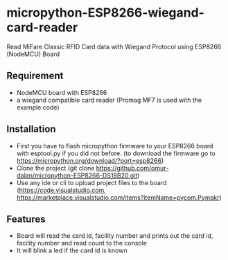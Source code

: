 # micropython-ESP8266-wiegand-card-reader
Read MiFare Classic RFID Card data with Wiegand Protocol using ESP8266 (NodeMCU) Board

## Requirement

* NodeMCU board with ESP8266
* a wiegand compatible card reader (Promag MF7 is used with the example code)

## Installation

* First you have to flash micropython firmware to your ESP8266 board with esptool.py if you did not before. (to download the firmware go to https://micropython.org/download/?port=esp8266)
* Clone the project (git clone https://github.com/omur-dalan/micropython-ESP8266-DS18B20.git)
* Use any ide or cli to upload project files to the board (https://code.visualstudio.com, https://marketplace.visualstudio.com/items?itemName=pycom.Pymakr)

## Features

* Board will read the card id, facility number and prints out the card id, facility number and read count to the console
* It will blink a led if the card id is known
